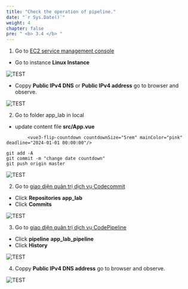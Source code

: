 ```yaml
---
title: "Check the operation of pipeline."
date: "`r Sys.Date()`"
weight: 4
chapter: false
pre: " <b> 3.4 </b> "
---
```


1. Go to [EC2 service management console](https://ap-southeast-1.console.aws.amazon.com/ec2/home)

- Go to instance **Linux Instance**

![TEST](/images/3.createpipeline/007-createpipeline.png)

- Coppy **Public IPv4 DNS** or **Public IPv4 address** go to browser and observe.

![TEST](/images/3.createpipeline/008-createpipeline.png)


2. Go to folder app_lab in local

- update content file **src/App.vue**

```
        <vue3-flip-countdown countdownSize="5rem" mainColor="pink" deadline="2024-01-01 00:00:00"/>
```

```
git add -A
git commit -m "change date countdown"
git push origin master
```
![TEST](/images/3.createpipeline/009-createpipeline.png)

2. Go to [giao diện quản trị dịch vụ Codecommit](https://ap-southeast-1.console.aws.amazon.com/codesuite/codecommit/repositories)
- Click **Repositories** **app_lab**
- Click **Commits**

![TEST](/images/3.createpipeline/010-createpipeline.png)

3. Go to [giao diện quản trị dịch vụ CodePipeline](https://ap-southeast-1.console.aws.amazon.com/codesuite/codepipeline/pipelines)

- Click **pipeline** **app_lab_pipeline**
- Click **History**

![TEST](/images/3.createpipeline/011-createpipeline.png)

4. Coppy **Public IPv4 DNS address**  go to browser and observe.

![TEST](/images/3.createpipeline/012-createpipeline.png)